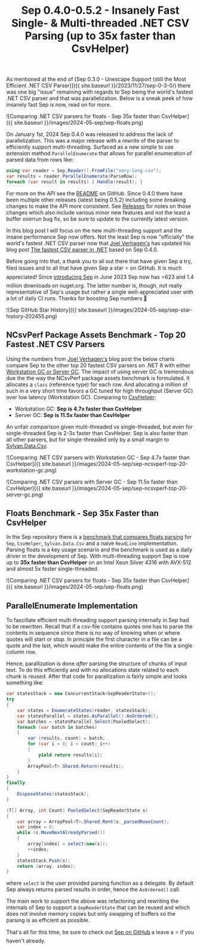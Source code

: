 ﻿---
layout: post
title: Sep 0.4.0-0.5.2 - Insanely Fast Single- & Multi-threaded .NET CSV Parsing (up to 35x faster than CsvHelper)
---

As mentioned at the end of [Sep 0.3.0 - Unescape Support (still the Most
Efficient .NET CSV Parser)]({{ site.baseurl }}/2023/11/27/sep-0-3-0/) there was
one big "issue" remaining with regards to Sep being the world's fastest .NET CSV
parser and that was parallelization. Below is a sneak peek of how insanely fast
Sep is now, read on for more.

![Comparing .NET CSV parsers for floats - Sep 35x faster than CsvHelper]({{
site.baseurl }}/images/2024-05-sep/sep-floats.png)

On January 1st, 2024 Sep 0.4.0 was released to address the lack of
parallelization. This was a major release with a rewrite of the parser to
efficiently support multi-threading. Surfaced as a new simple to use extension
method `ParallelEnumerate` that allows for parallel enumeration of parsed data
from rows like:

```csharp
using var reader = Sep.Reader().FromFile("very-long.csv");
var results = reader.ParallelEnumerate(ParseRow);
foreach (var result in results) { Handle(result); }
```

For more on the API see the [README](https://github.com/nietras/Sep) on GitHub.
Since 0.4.0 there have been multiple other releases (latest being 0.5.2)
including some breaking changes to make the API more consistent. See
[Releases](https://github.com/nietras/Sep/releases) for notes on those changes
which also include various minor new features and not the least a buffer overrun
bug fix, so be sure to update to the currently latest version.

In this blog post I will focus on the new multi-threading support and the insane
performance Sep now offers. Not the least Sep is now "officially" the world's
fastest .NET CSV parser now that [Joel
Verhagen's](https://twitter.com/joelverhagen) has updated his blog post [The
fastest CSV parser in
.NET](https://www.joelverhagen.com/blog/2020/12/fastest-net-csv-parsers) based
on Sep 0.4.0.

Before going into that, a thank you to all out there that have given Sep a try,
filed issues and to all that have given Sep a star ⭐ on GitHub. It is much
appreciated! Since [introducing
Sep](http://127.0.0.1:4000/2023/06/05/introducing-sep/) in June 2023 Sep now has
⭐623  and 1.4 million downloads on nuget.org.  The latter number is, though, not
really representative of Sep's usage but rather a single well-appreciated user
with a lot of daily CI runs. Thanks for boosting Sep numbers 🙏

![Sep GitHub Star History]({{ site.baseurl }}/images/2024-05-sep/sep-star-history-202455.png)

## NCsvPerf Package Assets Benchmark - Top 20 Fastest .NET CSV Parsers

Using the numbers from [Joel Verhagen's](https://twitter.com/joelverhagen) blog
post the below charts compare Sep to the other top 20 fastest CSV parsers on
.NET 8 with either [Workstation GC or Server
GC](https://learn.microsoft.com/en-us/dotnet/standard/garbage-collection/workstation-server-gc).
The impact of using server GC is tremendous due the the way the NCsvPerf package
assets benchmark is formulated. It allocates a `class` (reference type) for each
row. And allocating a million of such in a very short time favors a GC tuned for
high throughput (Server GC) over low latency (Workstation GC). Comparing to
[CsvHelper](https://github.com/JoshClose/CsvHelper):

* Workstation GC: **Sep is 4.7x faster than CsvHelper**
* Server GC: **Sep is 11.5x faster than CsvHelper**

An unfair comparison given multi-threaded vs single-threaded, but even for
single-threaded Sep is 2-3x faster than CsvHelper. Sep is also faster than all
other parsers, but for single-threaded only by a small margin to
[Sylvan.Data.Csv](https://github.com/MarkPflug/Sylvan/blob/main/docs/Csv/Sylvan.Data.Csv.md).

![Comparing .NET CSV parsers with Workstation GC - Sep 4.7x faster than
CsvHelper]({{ site.baseurl
}}/images/2024-05-sep/sep-ncsvperf-top-20-workstation-gc.png)

![Comparing .NET CSV parsers with Server GC - Sep 11.5x faster than
CsvHelper]({{ site.baseurl
}}/images/2024-05-sep/sep-ncsvperf-top-20-server-gc.png)

## Floats Benchmark - Sep 35x Faster than CsvHelper

In the Sep repository there is a [benchmark that compares floats
parsing](https://github.com/nietras/Sep?tab=readme-ov-file#floats-reader-comparison-benchmarks)
for `Sep`, `CsvHelper`, `Sylvan.Data.Csv` and a naive `ReadLine` implementation.
Parsing floats is a key usage scenario and the benchmark is used as a daily
driver in the development of Sep. With multi-threading support Sep is now up to
**35x faster than CsvHelper** on an Intel Xeon Silver 4316 with AVX-512 and
almost 5x faster single-threaded.

![Comparing .NET CSV parsers for floats - Sep 35x faster than CsvHelper]({{
site.baseurl }}/images/2024-05-sep/sep-floats.png)

## ParallelEnumerate Implementation

To fascillate efficient multi-threading support parsing internally in Sep had to
be rewritten. Recall that if a csv-file contains quotes one has to parse the
contents in sequence since there is no way of knowing when or where quotes will
start or stop. In principle the first character in a file can be a quote and the
last, which would make the entire contents of the file a single column row.

Hence, parallization is done *after* parsing the structure of chunks of input
text. To do this efficiently and with no allocations state related to each chunk
is reused. After that code for parallization is fairly simple and looks
something like:

```csharp
var statesStack = new ConcurrentStack<SepReaderState>();
try
{
    var states = EnumerateStates(reader, statesStack);
    var statesParallel = states.AsParallel().AsOrdered();
    var batches = statesParallel.Select(PooledSelect);
    foreach (var batch in batches)
    {
        var (results, count) = batch;
        for (var i = 0; i < count; i++)
        {
            yield return results[i];
        }
        ArrayPool<T>.Shared.Return(results);
    }
}
finally
{
    DisposeStates(statesStack);
}

(T[] Array, int Count) PooledSelect(SepReaderState s)
{
    var array = ArrayPool<T>.Shared.Rent(s._parsedRowsCount);
    var index = 0;
    while (s.MoveNextAlreadyParsed())
    {
        array[index] = select(new(s));
        ++index;
    }
    statesStack.Push(s);
    return (array, index);
}
```

where `select` is the user provided parsing function as a delegate. By default
Sep always returns parsed results in order, hence the `AsOrdered()` call.

The main work to support the above was refactoring and rewriting the internals
of Sep to support a `SepReaderState` that can be reused and which does not
involve memory copies but only swapping of buffers so the parsing is as
efficient as possible.

That's all for this time, be sure to check out [Sep on
GitHub](https://github.com/nietras/Sep) a leave a ⭐ if you haven't already.
